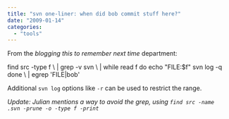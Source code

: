 ```yaml
---
title: "svn one-liner: when did bob commit stuff here?"
date: "2009-01-14"
categories: 
  - "tools"
---
```


From the _blogging this to remember next time_ department:

find src -type f \\
| grep -v svn \\
| while read f
do 
  echo "FILE:$f" 
  svn log -q
done \\
| egrep 'FILE|bob'

Additional `svn log` options like `-r` can be used to restrict the range.

_Update: Julian mentions a way to avoid the grep, using `find src -name .svn -prune -o -type f -print`_
